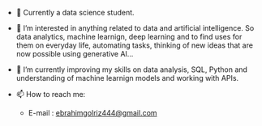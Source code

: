 - 👋 Currently a data science student.
- 👀 I’m interested in anything related to data and artificial intelligence. So data analytics, machine learnign, deep learning and to find uses for them on everyday life, automating tasks, thinking of new ideas that are now possible using generative AI...
- 🌱 I’m currently improving my skills on data analysis, SQL, Python and understanding of machine learnign models and working with APIs.

- 📫 How to reach me:
  - E-mail : ebrahimgolriz444@gmail.com

